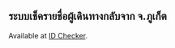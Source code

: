 ## ระบบเช็ครายชื่อผู้เดินทางกลับจาก จ.ภูเก็ต

Available at [ID Checker](https://id-checker.now.sh/).

